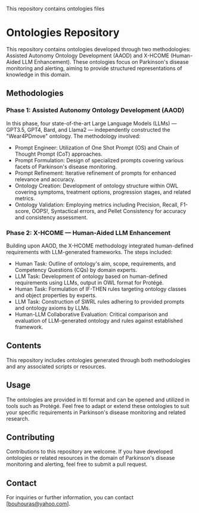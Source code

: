This repository contains ontologies files 
# Ontologies Repository

This repository contains ontologies developed through two methodologies: Assisted Autonomy Ontology Development (AAOD) and X-HCOME (Human-Aided LLM Enhancement). These ontologies focus on Parkinson's disease monitoring and alerting, aiming to provide structured representations of knowledge in this domain.

## Methodologies

### Phase 1: Assisted Autonomy Ontology Development (AAOD)

In this phase, four state-of-the-art Large Language Models (LLMs) — GPT3.5, GPT4, Bard, and Llama2 — independently constructed the "Wear4PDmove" ontology. The methodology involved:
- Prompt Engineer: Utilization of One Shot Prompt (OS) and Chain of Thought Prompt (CoT) approaches.
- Prompt Formulation: Design of specialized prompts covering various facets of Parkinson's disease monitoring.
- Prompt Refinement: Iterative refinement of prompts for enhanced relevance and accuracy.
- Ontology Creation: Development of ontology structure within OWL covering symptoms, treatment options, progression stages, and related metrics.
- Ontology Validation: Employing metrics including Precision, Recall, F1-score, OOPS!, Syntactical errors, and Pellet Consistency for accuracy and consistency assessment.

### Phase 2: X-HCOME — Human-Aided LLM Enhancement

Building upon AAOD, the X-HCOME methodology integrated human-defined requirements with LLM-generated frameworks. The steps included:
- Human Task: Outline of ontology's aim, scope, requirements, and Competency Questions (CQs) by domain experts.
- LLM Task: Development of ontology based on human-defined requirements using LLMs, output in OWL format for Protégé.
- Human Task: Formulation of IF-THEN rules targeting ontology classes and object properties by experts.
- LLM Task: Construction of SWRL rules adhering to provided prompts and ontology axioms by LLMs.
- Human-LLM Collaborative Evaluation: Critical comparison and evaluation of LLM-generated ontology and rules against established framework.

## Contents

This repository includes ontologies generated through both methodologies and any associated scripts or resources.

## Usage

The ontologies are provided in ttl format and can be opened and utilized in tools such as Protégé. Feel free to adapt or extend these ontologies to suit your specific requirements in Parkinson's disease monitoring and related research.

## Contributing

Contributions to this repository are welcome. If you have developed ontologies or related resources in the domain of Parkinson's disease monitoring and alerting, feel free to submit a pull request.


## Contact

For inquiries or further information, you can contact [bouhouras@yahoo.com].

